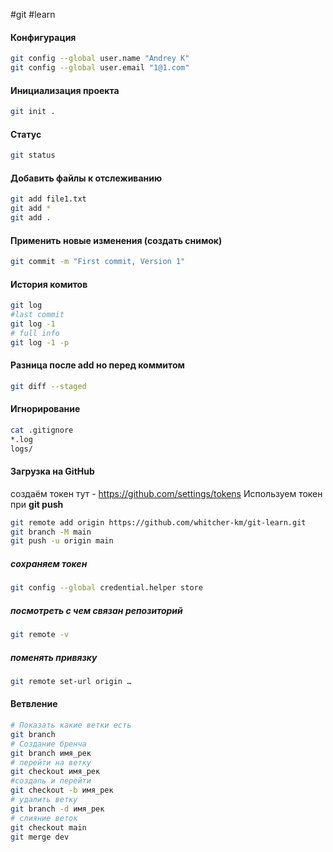 #git #learn 

#### Конфигурация
```sh
git config --global user.name "Andrey К"
git config --global user.email "1@1.com"
```

#### Инициализация проекта
```sh
git init .
```

#### Статус
```sh
git status
```

#### Добавить файлы к отслеживанию
```sh
git add file1.txt
git add *
git add .
```

#### Применить новые изменения (создать снимок)
```sh
git commit -m "First commit, Version 1"
```

#### История комитов
```sh
git log
#last commit
git log -1
# full info
git log -1 -p
```

#### Разница после **add** но перед коммитом
```sh
git diff --staged
```

#### Игнорирование
```sh
cat .gitignore
*.log
logs/
```

#### Загрузка на GitHub
создаём токен тут - https://github.com/settings/tokens
Используем токен при **git push**

```sh
git remote add origin https://github.com/whitcher-km/git-learn.git
git branch -M main
git push -u origin main
```
##### сохраняем токен
```sh
git config --global credential.helper store
```

##### посмотреть с чем связан репозиторий 
```sh
git remote -v
```
##### поменять привязку 
```sh
git remote set-url origin …
```

#### Ветвление
```sh
# Показать какие ветки есть
git branch
# Создание бренча
git branch имя_рек
# перейти на ветку
git checkout имя_рек
#создаnь и перейти 
git checkout -b имя_рек
# удалить ветку
git branch -d имя_рек
# слияние веток
git checkout main
git merge dev
```
